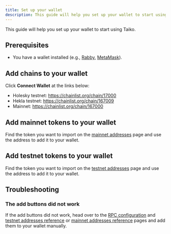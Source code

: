 ```yaml
---
title: Set up your wallet
description: This guide will help you set up your wallet to start using Taiko.
---
```


This guide will help you set up your wallet to start using Taiko.

## Prerequisites

- You have a wallet installed (e.g., [Rabby](https://rabby.io/), [MetaMask](https://metamask.io/)).

## Add chains to your wallet

Click **Connect Wallet** at the links below:

- Holesky testnet: https://chainlist.org/chain/17000
- Hekla testnet: https://chainlist.org/chain/167009
- Mainnet: https://chainlist.org/chain/167000

## Add mainnet tokens to your wallet

Find the token you want to import on the [mainnet addresses](/network-reference/mainnet-addresses) page and use the address to add it to your wallet.

## Add testnet tokens to your wallet

Find the token you want to import on the [testnet addresses](/network-reference/testnet-addresses) page and use the address to add it to your wallet.

## Troubleshooting

### The add buttons did not work

If the add buttons did not work, head over to the [RPC configuration](/network-reference/rpc-configuration) and [testnet addresses reference](/network-reference/testnet-addresses) or [mainnet addresses reference](/network-reference/mainnet-addresses) pages and add them to your wallet manually.
